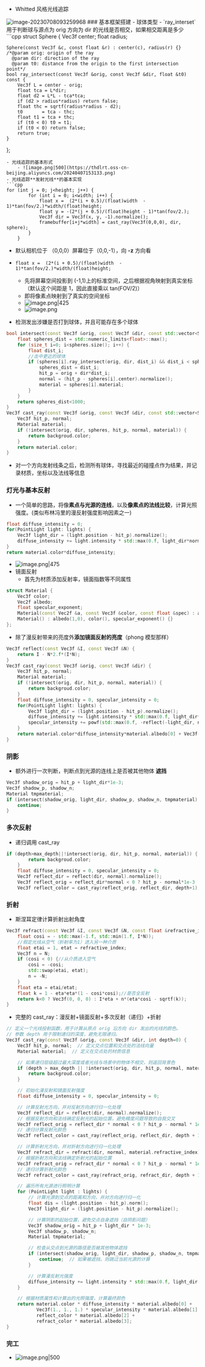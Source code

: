 - Whitted 风格光线追踪
<img src="https://thdlrt.oss-cn-beijing.aliyuncs.com/image-20230708093259968.png" alt="image-20230708093259968" style="zoom:100%;" />
### 基本框架搭建
- 球体类型
	- `ray_interset` 用于判断球与源点为 orig 方向为 dir 的光线是否相交，如果相交距离是多少
```cpp
struct Sphere {
    Vec3f center;
    float radius;

    Sphere(const Vec3f &c, const float &r) : center(c), radius(r) {}
    /*@param orig: origin of the ray
      @param dir: direction of the ray
      @param t0: distance from the origin to the first intersection point*/
    bool ray_intersect(const Vec3f &orig, const Vec3f &dir, float &t0) const {
        Vec3f L = center - orig;
        float tca = L*dir;
        float d2 = L*L - tca*tca;
        if (d2 > radius*radius) return false;
        float thc = sqrtf(radius*radius - d2);
        t0       = tca - thc;
        float t1 = tca + thc;
        if (t0 < 0) t0 = t1;
        if (t0 < 0) return false;
        return true;
    }
};
```
- 光线追踪的基本形式
	- ![image.png|500](https://thdlrt.oss-cn-beijing.aliyuncs.com/20240407153133.png)
- 光线追踪**发射光线**的基本实现
```cpp
for (int j = 0; j<height; j++) {
        for (int i = 0; i<width; i++) {
            float x =  (2*(i + 0.5)/(float)width  - 1)*tan(fov/2.)*width/(float)height;
            float y = -(2*(j + 0.5)/(float)height - 1)*tan(fov/2.);
            Vec3f dir = Vec3f(x, y, -1).normalize();
            framebuffer[i+j*width] = cast_ray(Vec3f(0,0,0), dir, sphere);
        }
    }
```
- 默认相机位于 （0,0,0）屏幕位于（0,0,-1），向 **-z** 方向看
- `float x =  (2*(i + 0.5)/(float)width  - 1)*tan(fov/2.)*width/(float)height;`
	- 先将屏幕空间投影到 (-1,1)上的标准空间，之后根据视角映射到真实坐标（默认这个间距是 1，因此直接乘以 tan(FOV/2)）
	- 即将像素点映射到了真实的空间坐标
	- ![image.png|425](https://thdlrt.oss-cn-beijing.aliyuncs.com/20240407160626.png)
	- ![image.png](https://thdlrt.oss-cn-beijing.aliyuncs.com/20240408111423.png)

- 检测发出涉嫌是否打到球体，并且可能存在多个球体
```cpp
bool intersect(const Vec3f &orig, const Vec3f &dir, const std::vector<Sphere> &spheres, Vec3f &hit_p, Vec3f &normal, Material &material) {  
    float spheres_dist = std::numeric_limits<float>::max();  
    for (size_t i=0; i<spheres.size(); i++) {  
        float dist_i;  
        //击中更近的球体  
        if (spheres[i].ray_intersect(orig, dir, dist_i) && dist_i < spheres_dist) {  
            spheres_dist = dist_i;  
            hit_p = orig + dir*dist_i;  
            normal = (hit_p - spheres[i].center).normalize();  
            material = spheres[i].material;  
        }  
    }  
    return spheres_dist<1000;  
}  
Vec3f cast_ray(const Vec3f &orig, const Vec3f &dir, const std::vector<Sphere> &spheres) {  
    Vec3f hit_p, normal;  
    Material material;  
    if (!intersect(orig, dir, spheres, hit_p, normal, material)) {  
        return backgroud.color;  
    }  
    return material.color;  
}
```
- 对一个方向发射线条之后，检测所有球体，寻找最近的碰撞点作为结果，并记录材质，坐标以及法线等信息
### 灯光与基本反射
- 一个简单的思路，将像**素点与光源的连线**，以及**像素点的法线比较**，计算光照强度。(类似布林冯里的漫反射强度影响因素之一)
```cpp
float diffuse_intensity = 0;  
for(PointLight light: lights) {  
    Vec3f light_dir = (light.position - hit_p).normalize();  
    diffuse_intensity += light.intensity * std::max(0.f, light_dir*normal);  
}  
return material.color*diffuse_intensity;
```
- ![image.png|475](https://thdlrt.oss-cn-beijing.aliyuncs.com/20240407172607.png)
- 镜面反射
	- 首先为材质添加反射率，镜面指数等不同属性
```cpp
struct Material {
    Vec3f color;
    Vec2f albedo;
    float specular_exponent;
    Material(const Vec2f &a, const Vec3f &color, const float &spec) : albedo(a), color(color), specular_exponent(spec) {}
    Material() : albedo(1,0), color(), specular_exponent() {}
};
```
- 除了漫反射带来的亮度外**添加镜面反射的亮度**（phong 模型那样）
```cpp
Vec3f reflect(const Vec3f &I, const Vec3f &N) {
    return I - N*2.f*(I*N);
}
Vec3f cast_ray(const Vec3f &orig, const Vec3f &dir) {
    Vec3f hit_p, normal;
    Material material;
    if (!intersect(orig, dir, hit_p, normal, material)) {
        return backgroud.color;
    }
    float diffuse_intensity = 0, specular_intensity = 0;
    for(PointLight light: lights) {
        Vec3f light_dir = (light.position - hit_p).normalize();
        diffuse_intensity += light.intensity * std::max(0.f, light_dir*normal);
        specular_intensity += powf(std::max(0.f, -reflect(-light_dir, normal)*dir), material.specular_exponent)*light.intensity;
    }
    return material.color*diffuse_intensity*material.albedo[0] + Vec3f(1., 1., 1.)*specular_intensity*material.albedo[1];
}
```
### 阴影
- 额外进行一次判断，判断点到光源的连线上是否被其他物体
**遮挡**
```cpp
Vec3f shadow_orig = hit_p + light_dir*1e-3;  
Vec3f shadow_p, shadow_n;  
Material tmpmaterial;  
if (intersect(shadow_orig, light_dir, shadow_p, shadow_n, tmpmaterial) && (shadow_p-shadow_orig).norm() < dis) {  
    continue;  
}
```
### 多次反射
- 递归调用 cast_ray
```cpp
if (depth>max_depth||!intersect(orig, dir, hit_p, normal, material)) {
        return backgroud.color;
    }
    float diffuse_intensity = 0, specular_intensity = 0;
    Vec3f reflect_dir = reflect(dir, normal).normalize();
    Vec3f reflect_orig = reflect_dir*normal < 0 ? hit_p - normal*1e-3 : hit_p + normal*1e-3;
    Vec3f reflect_color = cast_ray(reflect_orig, reflect_dir, depth+1);
```
### 折射
- 斯涅耳定律计算折射出射角度
```cpp
Vec3f refract(const Vec3f &I, const Vec3f &N, const float &refractive_index) {
    float cosi = - std::max(-1.f, std::min(1.f, I*N));
    //假定光线从空气（折射率为1）进入另一种介质
    float etai = 1, etat = refractive_index;
    Vec3f n = N;
    if (cosi < 0) {//从介质进入空气
        cosi = -cosi;
        std::swap(etai, etat);
        n = -N;
    }
    float eta = etai/etat;
    float k = 1 - eta*eta*(1 - cosi*cosi);//是否全反射
    return k<0 ? Vec3f(0, 0, 0) : I*eta + n*(eta*cosi - sqrtf(k));
}
```
- 完整的 cast_ray：漫反射+镜面反射+多次反射（递归）+折射
```cpp
// 定义一个光线投射函数，用于计算从原点 orig 沿方向 dir 发出的光线的颜色。
// 参数 depth 用于限制递归的深度，避免无限递归。
Vec3f cast_ray(const Vec3f &orig, const Vec3f &dir, int depth=0) {  
    Vec3f hit_p, normal;  // 定义交点位置和交点处的法线向量
    Material material;  // 定义在交点处的材质信息

    // 如果递归层级超过最大深度或者光线与场景中的物体不相交，则返回背景色
    if (depth > max_depth || !intersect(orig, dir, hit_p, normal, material)) {  
        return backgroud.color;  
    }  

    // 初始化漫反射和镜面反射强度
    float diffuse_intensity = 0, specular_intensity = 0; 

    // 计算反射光方向，并对反射方向进行归一化处理
    Vec3f reflect_dir = reflect(dir, normal).normalize();  
    // 根据反射方向和法线确定反射光的起始位置，避免精度问题导致的自我交叉
    Vec3f reflect_orig = reflect_dir * normal < 0 ? hit_p - normal * 1e-3 : hit_p + normal * 1e-3;  
    // 递归计算反射光颜色
    Vec3f reflect_color = cast_ray(reflect_orig, reflect_dir, depth + 1);  

    // 计算折射光方向，并对折射方向进行归一化处理
    Vec3f refract_dir = refract(dir, normal, material.refractive_index).normalize();  
    // 根据折射方向和法线确定折射光的起始位置
    Vec3f refract_orig = refract_dir * normal < 0 ? hit_p - normal * 1e-3 : hit_p + normal * 1e-3;  
    // 递归计算折射光颜色
    Vec3f refract_color = cast_ray(refract_orig, refract_dir, depth + 1);  

    // 遍历所有光源进行照明计算
    for (PointLight light : lights) {  
        // 计算光源到交点的距离和方向，并对方向进行归一化
        float dis = (light.position - hit_p).norm();  
        Vec3f light_dir = (light.position - hit_p).normalize();  

        // 计算阴影的起始位置，避免交点自身遮挡（自阴影问题）
        Vec3f shadow_orig = hit_p + light_dir * 1e-3;  
        Vec3f shadow_p, shadow_n;  
        Material tmpmaterial;  

        // 检查从交点到光源的路径是否被其他物体遮挡
        if (intersect(shadow_orig, light_dir, shadow_p, shadow_n, tmpmaterial) && (shadow_p - shadow_orig).norm() < dis) {  
            continue;  // 如果被遮挡，则跳过当前光源的计算
        }  

        // 计算漫反射光强度
        diffuse_intensity += light.intensity * std::max(0.f, light_dir * normal);  
    }  

    // 根据材质属性和计算出的光照强度，计算最终颜色
    return material.color * diffuse_intensity * material.albedo[0] +
           Vec3f(1., 1., 1.) * specular_intensity * material.albedo[1] +
           reflect_color * material.albedo[2] +
           refract_color * material.albedo[3];  
}

```
### 完工
- ![image.png|500](https://thdlrt.oss-cn-beijing.aliyuncs.com/20240408013032.png)
